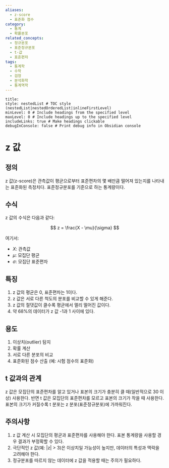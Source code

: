 ```yaml
---
aliases:
  - z-score
  - 표준화 점수
category:
  - 통계
  - 확률분포
related_concepts:
  - 정규분포
  - 표준정규분포
  - t-값
  - 표준편차
tags:
  - 통계학
  - 수학
  - 검정
  - 분석화학
  - 통계역학
---
```


```table-of-contents
title: 
style: nestedList # TOC style (nestedList|nestedOrderedList|inlineFirstLevel)
minLevel: 0 # Include headings from the specified level
maxLevel: 0 # Include headings up to the specified level
includeLinks: true # Make headings clickable
debugInConsole: false # Print debug info in Obsidian console
```

# z 값

## 정의
z 값(z-score)은 관측값이 평균으로부터 표준편차의 몇 배만큼 떨어져 있는지를 나타내는 표준화된 측정치다. 표준정규분포를 기준으로 하는 통계량이다.

## 수식
z 값의 수식은 다음과 같다:

$$ z = \frac{X - \mu}{\sigma} $$

여기서:
- $X$: 관측값
- $\mu$: 모집단 평균
- $\sigma$: 모집단 표준편차

## 특징
1. z 값의 평균은 0, 표준편차는 1이다.
2. z 값은 서로 다른 척도의 분포를 비교할 수 있게 해준다.
3. z 값의 절댓값이 클수록 평균에서 멀리 떨어진 값이다.
4. 약 68%의 데이터가 z 값 -1과 1 사이에 있다.

## 용도
1. 이상치(outlier) 탐지
2. 확률 계산
3. 서로 다른 분포의 비교
4. 표준화된 점수 산출 (예: 시험 점수의 표준화)

## t 값과의 관계
z 값은 모집단의 표준편차를 알고 있거나 표본의 크기가 충분히 클 때(일반적으로 30 이상) 사용한다. 반면 t 값은 모집단의 표준편차를 모르고 표본의 크기가 작을 때 사용한다. 표본의 크기가 커질수록 t 분포는 z 분포(표준정규분포)에 가까워진다.

## 주의사항
1. z 값 계산 시 모집단의 평균과 표준편차를 사용해야 한다. 표본 통계량을 사용할 경우 결과가 부정확할 수 있다.
2. 극단적인 z 값(예: |z| > 3)은 이상치일 가능성이 높지만, 데이터의 특성과 맥락을 고려해야 한다.
3. 정규분포를 따르지 않는 데이터에 z 값을 적용할 때는 주의가 필요하다.